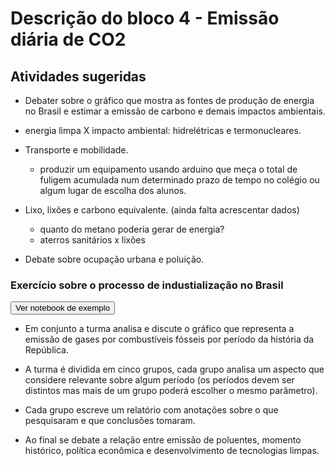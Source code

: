# Descrição do bloco 4 - Emissão diária de CO2

## Atividades sugeridas

* Debater sobre o gráfico que mostra as fontes de produção de energia no Brasil e estimar a emissão de carbono e demais impactos ambientais.

* energia limpa X impacto ambiental: hidrelétricas e termonucleares.

* Transporte e mobilidade.
    - produzir um equipamento usando arduino que meça o total de fuligem acumulada num determinado prazo de tempo no colégio ou algum lugar de escolha dos alunos.

* Lixo, lixões e carbono equivalente. (ainda falta acrescentar dados)
    - quanto do metano poderia gerar de energia?
    - aterros sanitários x lixões

* Debate sobre ocupação urbana e poluição.

### Exercício sobre o processo de industialização no Brasil

<a href="https://nbviewer.jupyter.org/github/demacdolincoln/inter-climate_changes/blob/master/aulas/aula4/exercicio_industrializacao_Brasil.ipynb" target="_blank">
<button class="nbviewer" >Ver notebook de exemplo</button>
</a>

- Em conjunto a turma analisa e discute o gráfico que representa a emissão de gases por combustíveis fósseis por período da história da República.

- A turma é dividida em cinco grupos, cada grupo analisa um aspecto que considere relevante sobre algum período (os períodos devem ser distintos mas mais de um grupo poderá escolher o mesmo parãmetro).

- Cada grupo escreve um relatório com anotações sobre o que pesquisaram e que conclusões tomaram.

- Ao final se debate a relação entre emissão de poluentes, momento histórico, política econômica e desenvolvimento de tecnologias limpas.
